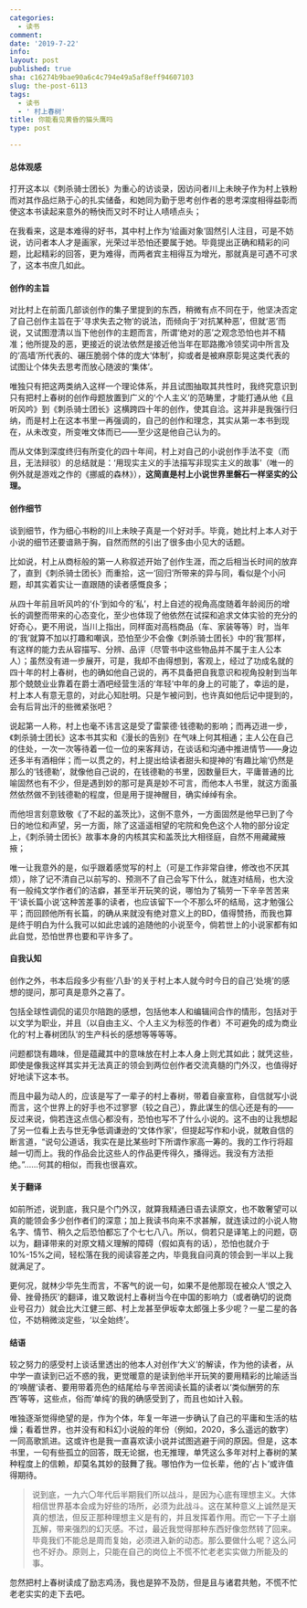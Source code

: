 ```yaml
---
categories:
  - 读书
comment: 
date: '2019-7-22'
info: 
layout: post
published: true
sha: c16274b9bae90a6c4c794e49a5af8eff94607103
slug: the-post-6113
tags:
  - 读书
  - ' 村上春树'
title: 你能看见黄昏的猫头鹰吗
type: post

---
```



#### 总体观感
打开这本以《刺杀骑士团长》为重心的访谈录，因访问者川上未映子作为村上铁粉而对其作品烂熟于心的扎实储备，和她同为勤于思考创作者的思考深度相得益彰而使这本书读起来意外的畅快而又时不时让人啧啧点头；

在我看来，这是本难得的好书，其中村上作为‘绘画对象’固然引人注目，可是不妨说，访问者本人才是画家，光荣过半恐怕还要属于她。毕竟提出正确和精彩的问题，比起精彩的回答，更为难得，而两者宾主相得互为增光，那就真是可遇不可求了，这本书庶几如此。

#### 创作的主旨

对比村上在前面几部谈创作的集子里提到的东西，稍微有点不同在于，他坚决否定了自己创作主旨在于‘寻求失去之物’的说法，而倾向于‘对抗某种恶’，但就‘恶’而说，又试图澄清以当下他创作的主题而言，所谓‘绝对的恶’之观念恐怕也并不精准；他所提及的恶，更接近的说法依然是接近他当年在耶路撒冷领奖词中所言及的‘高墙’所代表的、碾压脆弱个体的庞大‘体制’，抑或者是被麻原彰晃这类代表的试图让个体失去思考而放心随波的‘集体’。

唯独只有把这两类纳入这样一个理论体系，并且试图抽取其共性时，我终究意识到只有把村上春树的创作母题放置到广义的‘个人主义’的范畴里，才能打通从他《且听风吟》到《刺杀骑士团长》这横跨四十年的创作，使其自洽。这并非是我强行归纳，而是村上在这本书里一再强调的，自己的创作和理念，其实从第一本书到现在，从未改变，所变唯文体而已——至少这是他自己认为的。

而从文体到深度终归有所变化的四十年间，村上对自己的小说创作手法不变（而且，无法辩驳）的总结就是：‘用现实主义的手法描写非现实主义的故事’（唯一的例外就是游戏之作的《挪威的森林》），**这简直是村上小说世界里磐石一样坚实的公理。**  

#### 创作细节 

谈到细节，作为细心书粉的川上未映子真是一个好对手。毕竟，她比村上本人对于小说的细节还要谙熟于胸，自然而然的引出了很多由小见大的话题。

比如说，村上从商标般的第一人称叙述开始了创作生涯，而之后相当长时间的放弃了，直到《刺杀骑士团长》而重拾，这一‘回归’所带来的异与同，看似是个小问题，却其实着实让一直跟随的读者感慨良多；

从四十年前且听风吟的‘仆’到如今的‘私’，村上自述的视角高度随着年龄阅历的增长的调整而带来的心态变化，至少也体现了他依然在试探和追求文体实验的充分的好奇心，更不用说，当川上指出，同样面对高档商品（车、家装等等）时，当年的‘我’就算不加以打趣和嘲讽，恐怕至少不会像《刺杀骑士团长》中的‘我’那样，有这样的能力去从容描写、分辨、品评（尽管书中这些物品并不属于主人公本人）；虽然没有进一步展开，可是，我却不由得想到，客观上，经过了功成名就的四十年的村上春树，也的确如他自己说的，再不具备把自我意识和视角投射到当年那个兢兢业业靠着在爵士酒吧经营生活的‘年轻’中年的身上的可能了，幸运的是，村上本人有意无意的，对此心知肚明。只是乍被问到，也许真如他后记中提到的，会有后背出汗的些微紧张吧？

说起第一人称，村上也毫不讳言这是受了雷蒙德·钱德勒的影响；而再迈进一步，《刺杀骑士团长》这本书其实和《漫长的告别》在气味上何其相通；主人公在自己的住处，一次一次等待着一位一位的来客拜访，在谈话和沟通中推进情节——身边还多半有酒相伴；而一以贯之的，村上提出给读者甜头和提神的‘有趣比喻’仍然是那么的‘钱德勒’，就像他自己说的，在钱德勒的书里，因数量巨大，平庸普通的比喻固然也有不少，但是遇到妙的那可是真是妙不可言，而他本人书里，就这方面虽然依然做不到钱德勒的程度，但是用于提神醒目，确实绰绰有余。

而他坦言刻意致敬《了不起的盖茨比》，这倒不意外，一方面固然是他早已到了今日的地位和声望，另一方面，除了这遥遥相望的宅院和免色这个人物的部分设定上，《刺杀骑士团长》故事本身的内核其实和盖茨比大相径庭，自然不用藏藏掖掖；

唯一让我意外的是，似乎跟着感觉写的村上（可是工作非常自律，修改也不厌其烦），除了记不清自己以前写的、预测不了自己会写下什么，就连对结局，也大没有一般纯文学作者们的洁癖，甚至半开玩笑的说，哪怕为了犒劳一下辛辛苦苦来干‘读长篇小说’这种苦差事的读者，也应该留下一个不那么坏的结局，这才勉强公平；而回顾他所有长篇，的确从来就没有绝对意义上的BD，值得赞扬，而我也算是终于明白为什么我可以如此忠诚的追随他的小说至今，倘若世上的小说家都有如此自觉，恐怕世界也要和平许多了。


#### 自我认知

创作之外，书本后段多少有些‘八卦’的关于村上本人就今时今日的自己‘处境’的感想的提问，那可真是意外之喜了。

包括全球性调侃的诺贝尔陪跑的感想，包括他本人和编辑间合作的情形，包括对于以文学为职业，并且（以自由主义、个人主义为标签的作者）不可避免的成为商业化的‘村上春树团队’的生产科长的感想等等等等。

问题都饶有趣味，但是蕴藏其中的意味放在村上本人身上则尤其如此；就凭这些，即使是像我这样其实并无法真正的领会到两位创作者交流真髓的门外汉，也值得好好地读下这本书。

而且中最为动人的，应该是写了一辈子的村上春树，带着自豪宣称，自信就写小说而言，这个世界上的好手也不过寥寥（较之自己），靠此谋生的信心还是有的——反过来说，倘若连这点信心都没有，恐怕也写不了什么小说的。这不由的让我想起了另一位看上去与世无争低调谦逊的‘文体作家’，但提起写作和小说，就敢自信的断言道，“说句公道话，我实在是比某些时下所谓作家高一筹的。我的工作行将超越一切而上。我的作品会比这些人的作品更传得久，播得远。我没有方法拒绝。”……何其的相似，而我也很喜欢。


#### 关于翻译

如前所述，说到底，我只是个门外汉，就算我精通日语去读原文，也不敢奢望可以真的能领会多少创作者们的深意；加上我读书向来不求甚解，就连读过的小说人物名字、情节、稍久之后恐怕都忘了个七七八八。所以，倘若只是译笔上的问题，窃以为，翻译带来的对原文精义理解的障碍（假如真有的话），恐怕也就介于10%-15%之间，轻松落在我的阅读容差之内，毕竟我自问真的领会到一半以上我就满足了。

更何况，就林少华先生而言，不客气的说一句，如果不是他那现在被众人‘恨之入骨、挫骨扬灰’的翻译，谁又敢说村上春树当今在中国的影响力（或者确切的说商业号召力）就会比大江健三郎、村上龙甚至伊坂幸太郎强上多少呢？一星二星的各位，不妨稍微淡定些，‘以全始终’。


#### 结语

较之努力的感受村上谈话里透出的他本人对创作‘大义’的解读，作为他的读者，从中学一直读到已近不惑的我，更觉暖意的是读到他半开玩笑的要用精彩的比喻适当的‘唤醒’读者、要用带着亮色的结尾给与辛苦阅读长篇的读者以‘类似酬劳的东西’等等，这些点，俗而‘单纯’的我的确感受到了，而且也如计入毂。

唯独逐渐觉得绝望的是，作为个体，年复一年进一步确认了自己的平庸和生活的枯燥；看着世界，也并没有和科幻小说般的年份（例如，2020，多么遥远的数字）一同高歌凯进。这或许也是我一直喜欢读小说并试图逃避于间的原因。但是，这本书里，一句有些孤立的回答，既无论据，也无推理，单凭这么多年对村上春树的某种程度上的信赖，却莫名其妙的鼓舞了我。哪怕作为一位长辈，他的‘占卜’或许值得期待。

> 说到底，一九六〇年代后半期我们所以战斗，是因为心底有理想主义。大体相信世界基本会成为好些的场所，必须为此战斗。这在某种意义上诚然是天真的想法，但反正那种理想主义是有的，并且发挥着作用。而它一下子土崩瓦解，带来强烈的幻灭感。不过，最近我觉得那种东西好像忽然转了回来。毕竟我们不能总是周而复始，必须进入新的动态。那么要做什么呢？这么问也不好办。原则上，只能在自己的岗位上不慌不忙老老实实做力所能及的事。

忽然把村上春树读成了励志鸡汤，我也是猝不及防，但是且与诸君共勉，不慌不忙老老实实的走下去吧。




